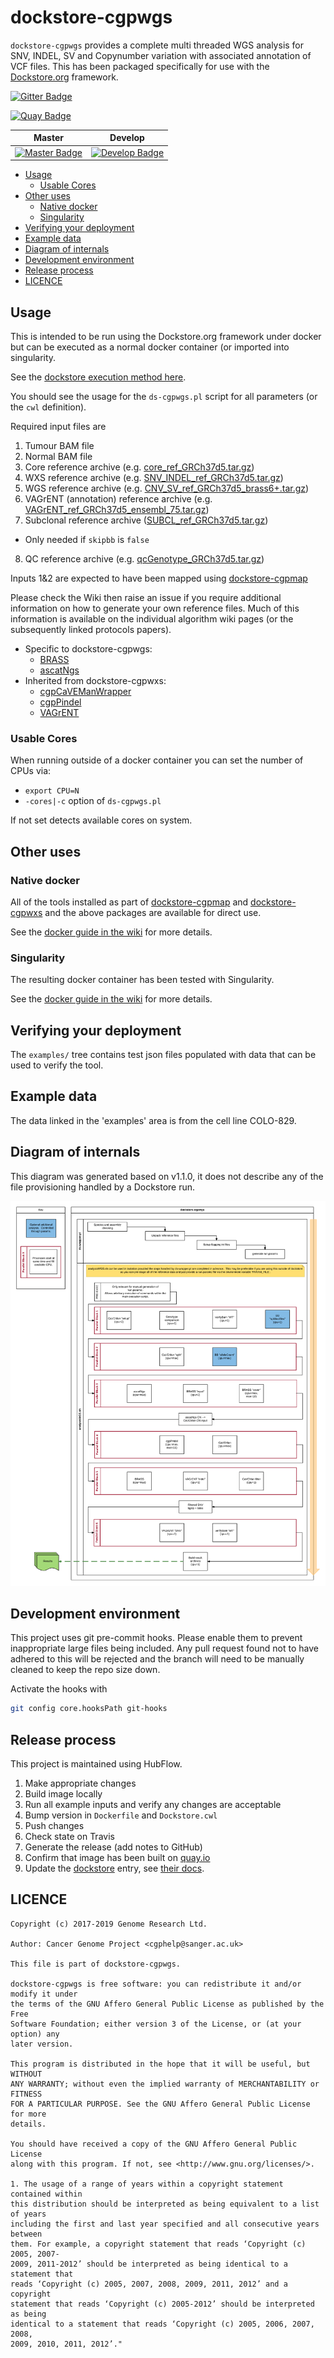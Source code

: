 # dockstore-cgpwgs

`dockstore-cgpwgs` provides a complete multi threaded WGS analysis for SNV, INDEL, SV and Copynumber
variation with associated annotation of VCF files.  This has been packaged specifically for use with
the [Dockstore.org](https://dockstore.org/) framework.

[![Gitter Badge][gitter-svg]][gitter-badge]

[![Quay Badge][quay-status]][quay-repo]

| Master                                        | Develop                                         |
| --------------------------------------------- | ----------------------------------------------- |
| [![Master Badge][travis-master]][travis-base] | [![Develop Badge][travis-develop]][travis-base] |

* [Usage](#usage)
  * [Usable Cores](#usable-cores)
* [Other uses](#other-uses)
  * [Native docker](#native-docker)
  * [Singularity](#singularity)
* [Verifying your deployment](#verifying-your-deployment)
* [Example data](#example-data)
* [Diagram of internals](#diagram-of-internals)
* [Development environment](#development-environment)
* [Release process](#release-process)
* [LICENCE](#licence)

## Usage

This is intended to be run using the Dockstore.org framework under docker but can be executed as a
normal docker container (or imported into singularity.

See the [dockstore execution method here][dockstore-cgpwgs].

You should see the usage for the `ds-cgpwgs.pl` script for all parameters (or the `cwl` definition).

Required input files are

1. Tumour BAM file
2. Normal BAM file
3. Core reference archive (e.g. [core_ref_GRCh37d5.tar.gz][ftp-ref])
4. WXS reference archive (e.g. [SNV_INDEL_ref_GRCh37d5.tar.gz][ftp-ref])
5. WGS reference archive (e.g. [CNV_SV_ref_GRCh37d5_brass6+.tar.gz][ftp-ref])
6. VAGrENT (annotation) reference archive (e.g. [VAGrENT_ref_GRCh37d5_ensembl_75.tar.gz][ftp-ref])
7. Subclonal reference archive ([SUBCL_ref_GRCh37d5.tar.gz][ftp-ref])
  * Only needed if `skipbb` is `false`
8. QC reference archive (e.g. [qcGenotype_GRCh37d5.tar.gz][ftp-ref])

Inputs 1&2 are expected to have been mapped using [dockstore-cgpmap][dockstore-cgpmap]

Please check the Wiki then raise an issue if you require additional information on how to generate
your own reference files.  Much of this information is available on the individual algorithm wiki
pages (or the subsequently linked protocols papers).

* Specific to dockstore-cgpwgs:
  * [BRASS][brass-wiki]
  * [ascatNgs][ascatngs-wiki]
* Inherited from dockstore-cgpwxs:
  * [cgpCaVEManWrapper][caveman-wiki]
  * [cgpPindel][cgppindel-wiki]
  * [VAGrENT][vagrent-wiki]


### Usable Cores

When running outside of a docker container you can set the number of CPUs via:

* `export CPU=N`
* `-cores|-c` option of `ds-cgpwgs.pl`

If not set detects available cores on system.

## Other uses

### Native docker

All of the tools installed as part of [dockstore-cgpmap][dockstore-cgpmap] and
[dockstore-cgpwxs][dockstore-cgpwxs] and the above packages are available for direct use.

See the [docker guide in the wiki][cgpmap-wiki-docker] for more details.

### Singularity

The resulting docker container has been tested with Singularity.

See the [docker guide in the wiki][cgpmap-wiki-singularity] for more details.

## Verifying your deployment

The `examples/` tree contains test json files populated with data that can be used to verify the
tool.

## Example data

The data linked in the 'examples' area is from the cell line COLO-829.

## Diagram of internals

This diagram was generated based on v1.1.0, it does not describe any of the file provisioning
handled by a Dockstore run.

![Internal flow of docker image](images/dockstore-cgpwgs.png)

## Development environment

This project uses git pre-commit hooks.  Please enable them to prevent inappropriate large files
being included.  Any pull request found not to have adhered to this will be rejected and the branch
will need to be manually cleaned to keep the repo size down.

Activate the hooks with

```bash
git config core.hooksPath git-hooks
```

## Release process

This project is maintained using HubFlow.

1. Make appropriate changes
2. Build image locally
3. Run all example inputs and verify any changes are acceptable
4. Bump version in `Dockerfile` and `Dockstore.cwl`
5. Push changes
6. Check state on Travis
7. Generate the release (add notes to GitHub)
8. Confirm that image has been built on [quay.io][quay-builds]
9. Update the [dockstore][dockstore-cgpwgs] entry, see [their docs][dockstore-get-started].

## LICENCE

```none
Copyright (c) 2017-2019 Genome Research Ltd.

Author: Cancer Genome Project <cgphelp@sanger.ac.uk>

This file is part of dockstore-cgpwgs.

dockstore-cgpwgs is free software: you can redistribute it and/or modify it under
the terms of the GNU Affero General Public License as published by the Free
Software Foundation; either version 3 of the License, or (at your option) any
later version.

This program is distributed in the hope that it will be useful, but WITHOUT
ANY WARRANTY; without even the implied warranty of MERCHANTABILITY or FITNESS
FOR A PARTICULAR PURPOSE. See the GNU Affero General Public License for more
details.

You should have received a copy of the GNU Affero General Public License
along with this program. If not, see <http://www.gnu.org/licenses/>.

1. The usage of a range of years within a copyright statement contained within
this distribution should be interpreted as being equivalent to a list of years
including the first and last year specified and all consecutive years between
them. For example, a copyright statement that reads ‘Copyright (c) 2005, 2007-
2009, 2011-2012’ should be interpreted as being identical to a statement that
reads ‘Copyright (c) 2005, 2007, 2008, 2009, 2011, 2012’ and a copyright
statement that reads ‘Copyright (c) 2005-2012’ should be interpreted as being
identical to a statement that reads ‘Copyright (c) 2005, 2006, 2007, 2008,
2009, 2010, 2011, 2012’."
```

<!-- links -->
[ftp-ref]: ftp://ftp.sanger.ac.uk/pub/cancer/dockstore/human
[brass-wiki]: https://github.com/cancerit/BRASS/wiki
[cgppindel-wiki]: https://github.com/cancerit/cgpPindel/wiki
[caveman-wiki]: https://github.com/cancerit/cgpCaVEManWrapper/wiki
[ascatngs-wiki]: https://github.com/cancerit/ascatNgs/wiki
[vagrent-wiki]: https://github.com/cancerit/VAGrENT/wiki
[cgpmap-wiki-docker]: https://github.com/cancerit/dockstore-cgpwgs/wiki/Running-under-docker
[cgpmap-wiki-singularity]: https://github.com/cancerit/dockstore-cgpwgs/wiki/Running-under-singularity

<!-- Travis -->
[travis-base]: https://travis-ci.org/cancerit/dockstore-cgpwgs
[travis-master]: https://travis-ci.org/cancerit/dockstore-cgpwgs.svg?branch=master
[travis-develop]: https://travis-ci.org/cancerit/dockstore-cgpwgs.svg?branch=develop

<!-- Gitter -->
[gitter-svg]: https://badges.gitter.im/dockstore-cgp/Lobby.svg
[gitter-badge]: https://gitter.im/dockstore-cgp/Lobby?utm_source=badge&utm_medium=badge&utm_campaign=pr-badge&utm_content=badge

<!-- Quay.io -->
[quay-status]: https://quay.io/repository/wtsicgp/dockstore-cgpwgs/status
[quay-repo]: https://quay.io/repository/wtsicgp/dockstore-cgpwgs
[quay-builds]: https://quay.io/repository/wtsicgp/dockstore-cgpwgs?tab=builds

<!-- dockstore -->
[dockstore-cgpwgs]: https://dockstore.org/containers/quay.io/wtsicgp/dockstore-cgpwgs
[dockstore-cgpwxs]: https://dockstore.org/containers/quay.io/wtsicgp/dockstore-cgpwxs
[dockstore-cgpmap]: https://dockstore.org/containers/quay.io/wtsicgp/dockstore-cgpmap
[dockstore-get-started]: https://dockstore.org/docs/getting-started-with-dockstore
